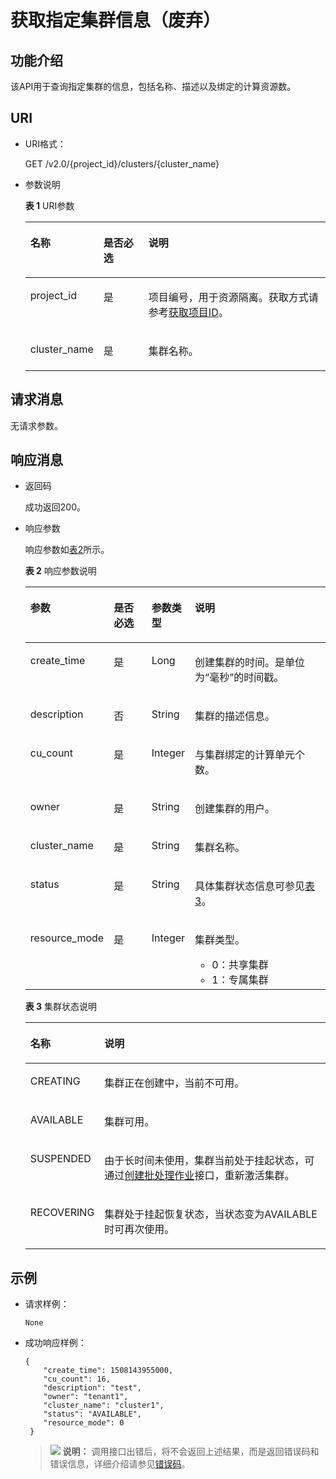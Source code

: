# 获取指定集群信息（废弃）<a name="dli_02_0112"></a>

## 功能介绍<a name="zh-cn_topic_0103343296_zh-cn_topic_0102902518_s1f0e4fd3d502405199f36f78e68721aa"></a>

该API用于查询指定集群的信息，包括名称、描述以及绑定的计算资源数。

## URI<a name="zh-cn_topic_0103343296_zh-cn_topic_0102902518_s9e1b8ec5b57c422a942b19835da7d66e"></a>

-   URI格式：

    GET /v2.0/\{project\_id\}/clusters/\{cluster\_name\}

-   参数说明

    **表 1**  URI参数

    <a name="zh-cn_topic_0103343296_zh-cn_topic_0102902518_zh-cn_topic_0069077803_table60779388"></a>
    <table><thead align="left"><tr id="zh-cn_topic_0103343296_zh-cn_topic_0102902518_zh-cn_topic_0069077803_row61411666"><th class="cellrowborder" valign="top" width="17.16%" id="mcps1.2.4.1.1"><p id="zh-cn_topic_0103343296_zh-cn_topic_0102902518_a420a62a594f9410eaea229ffc8037a61"><a name="zh-cn_topic_0103343296_zh-cn_topic_0102902518_a420a62a594f9410eaea229ffc8037a61"></a><a name="zh-cn_topic_0103343296_zh-cn_topic_0102902518_a420a62a594f9410eaea229ffc8037a61"></a>名称</p>
    </th>
    <th class="cellrowborder" valign="top" width="16.03%" id="mcps1.2.4.1.2"><p id="zh-cn_topic_0103343296_zh-cn_topic_0102902518_zh-cn_topic_0069077803_p873025824211"><a name="zh-cn_topic_0103343296_zh-cn_topic_0102902518_zh-cn_topic_0069077803_p873025824211"></a><a name="zh-cn_topic_0103343296_zh-cn_topic_0102902518_zh-cn_topic_0069077803_p873025824211"></a>是否必选</p>
    </th>
    <th class="cellrowborder" valign="top" width="66.81%" id="mcps1.2.4.1.3"><p id="zh-cn_topic_0103343296_zh-cn_topic_0102902518_a692d3cd97b464aed90ba6d841900a4a5"><a name="zh-cn_topic_0103343296_zh-cn_topic_0102902518_a692d3cd97b464aed90ba6d841900a4a5"></a><a name="zh-cn_topic_0103343296_zh-cn_topic_0102902518_a692d3cd97b464aed90ba6d841900a4a5"></a>说明</p>
    </th>
    </tr>
    </thead>
    <tbody><tr id="zh-cn_topic_0103343296_zh-cn_topic_0102902518_zh-cn_topic_0069077803_row48589216"><td class="cellrowborder" valign="top" width="17.16%" headers="mcps1.2.4.1.1 "><p id="zh-cn_topic_0103343296_zh-cn_topic_0102902518_zh-cn_topic_0069077803_p43412436"><a name="zh-cn_topic_0103343296_zh-cn_topic_0102902518_zh-cn_topic_0069077803_p43412436"></a><a name="zh-cn_topic_0103343296_zh-cn_topic_0102902518_zh-cn_topic_0069077803_p43412436"></a>project_id</p>
    </td>
    <td class="cellrowborder" valign="top" width="16.03%" headers="mcps1.2.4.1.2 "><p id="zh-cn_topic_0103343296_zh-cn_topic_0102902518_zh-cn_topic_0069077803_p26746391"><a name="zh-cn_topic_0103343296_zh-cn_topic_0102902518_zh-cn_topic_0069077803_p26746391"></a><a name="zh-cn_topic_0103343296_zh-cn_topic_0102902518_zh-cn_topic_0069077803_p26746391"></a>是</p>
    </td>
    <td class="cellrowborder" valign="top" width="66.81%" headers="mcps1.2.4.1.3 "><p id="p1310472724012"><a name="p1310472724012"></a><a name="p1310472724012"></a>项目编号，用于资源隔离。获取方式请参考<a href="获取项目ID.md">获取项目ID</a>。</p>
    </td>
    </tr>
    <tr id="zh-cn_topic_0103343296_zh-cn_topic_0102902518_row19458164025714"><td class="cellrowborder" valign="top" width="17.16%" headers="mcps1.2.4.1.1 "><p id="p1462888191617"><a name="p1462888191617"></a><a name="p1462888191617"></a>cluster_name</p>
    </td>
    <td class="cellrowborder" valign="top" width="16.03%" headers="mcps1.2.4.1.2 "><p id="p362813851613"><a name="p362813851613"></a><a name="p362813851613"></a>是</p>
    </td>
    <td class="cellrowborder" valign="top" width="66.81%" headers="mcps1.2.4.1.3 "><p id="p662811801619"><a name="p662811801619"></a><a name="p662811801619"></a>集群名称。</p>
    </td>
    </tr>
    </tbody>
    </table>


## 请求消息<a name="zh-cn_topic_0103343296_zh-cn_topic_0102902518_section20458182103"></a>

无请求参数。

## 响应消息<a name="zh-cn_topic_0103343296_zh-cn_topic_0102902518_sd1ecb66580054b2ea403be8b2272a2c7"></a>

-   返回码

    成功返回200。

-   响应参数

    响应参数如[表2](#zh-cn_topic_0103343296_zh-cn_topic_0102902518_zh-cn_topic_0069077927_table56638444)所示。  

    **表 2**  响应参数说明

    <a name="zh-cn_topic_0103343296_zh-cn_topic_0102902518_zh-cn_topic_0069077927_table56638444"></a>
    <table><thead align="left"><tr id="zh-cn_topic_0103343296_zh-cn_topic_0102902518_zh-cn_topic_0069077927_row48911609"><th class="cellrowborder" valign="top" width="19%" id="mcps1.2.5.1.1"><p id="zh-cn_topic_0103343296_zh-cn_topic_0102902518_ae076f6b3f1bf463b9cc087fc566253d5"><a name="zh-cn_topic_0103343296_zh-cn_topic_0102902518_ae076f6b3f1bf463b9cc087fc566253d5"></a><a name="zh-cn_topic_0103343296_zh-cn_topic_0102902518_ae076f6b3f1bf463b9cc087fc566253d5"></a>参数</p>
    </th>
    <th class="cellrowborder" valign="top" width="14.31%" id="mcps1.2.5.1.2"><p id="p7919172802120"><a name="p7919172802120"></a><a name="p7919172802120"></a>是否必选</p>
    </th>
    <th class="cellrowborder" valign="top" width="12.8%" id="mcps1.2.5.1.3"><p id="zh-cn_topic_0103343296_zh-cn_topic_0102902518_a59685f4525af4d82a623288ff8ccb0f4"><a name="zh-cn_topic_0103343296_zh-cn_topic_0102902518_a59685f4525af4d82a623288ff8ccb0f4"></a><a name="zh-cn_topic_0103343296_zh-cn_topic_0102902518_a59685f4525af4d82a623288ff8ccb0f4"></a>参数类型</p>
    </th>
    <th class="cellrowborder" valign="top" width="53.89000000000001%" id="mcps1.2.5.1.4"><p id="zh-cn_topic_0103343296_zh-cn_topic_0102902518_zh-cn_topic_0069077927_p632718127368"><a name="zh-cn_topic_0103343296_zh-cn_topic_0102902518_zh-cn_topic_0069077927_p632718127368"></a><a name="zh-cn_topic_0103343296_zh-cn_topic_0102902518_zh-cn_topic_0069077927_p632718127368"></a>说明</p>
    </th>
    </tr>
    </thead>
    <tbody><tr id="zh-cn_topic_0103343296_zh-cn_topic_0102902518_row1458133461718"><td class="cellrowborder" valign="top" width="19%" headers="mcps1.2.5.1.1 "><p id="p8285169152120"><a name="p8285169152120"></a><a name="p8285169152120"></a>create_time</p>
    </td>
    <td class="cellrowborder" valign="top" width="14.31%" headers="mcps1.2.5.1.2 "><p id="p528512982115"><a name="p528512982115"></a><a name="p528512982115"></a>是</p>
    </td>
    <td class="cellrowborder" valign="top" width="12.8%" headers="mcps1.2.5.1.3 "><p id="p17979547162111"><a name="p17979547162111"></a><a name="p17979547162111"></a>Long</p>
    </td>
    <td class="cellrowborder" valign="top" width="53.89000000000001%" headers="mcps1.2.5.1.4 "><p id="p122858914214"><a name="p122858914214"></a><a name="p122858914214"></a>创建集群的时间。是单位为“毫秒”的时间戳。</p>
    </td>
    </tr>
    <tr id="row193941292013"><td class="cellrowborder" valign="top" width="19%" headers="mcps1.2.5.1.1 "><p id="p192851897215"><a name="p192851897215"></a><a name="p192851897215"></a>description</p>
    </td>
    <td class="cellrowborder" valign="top" width="14.31%" headers="mcps1.2.5.1.2 "><p id="p1128514982111"><a name="p1128514982111"></a><a name="p1128514982111"></a>否</p>
    </td>
    <td class="cellrowborder" valign="top" width="12.8%" headers="mcps1.2.5.1.3 "><p id="p928516920211"><a name="p928516920211"></a><a name="p928516920211"></a>String</p>
    </td>
    <td class="cellrowborder" valign="top" width="53.89000000000001%" headers="mcps1.2.5.1.4 "><p id="p728514912112"><a name="p728514912112"></a><a name="p728514912112"></a>集群的描述信息。</p>
    </td>
    </tr>
    <tr id="row6947172020207"><td class="cellrowborder" valign="top" width="19%" headers="mcps1.2.5.1.1 "><p id="p8285159152113"><a name="p8285159152113"></a><a name="p8285159152113"></a>cu_count</p>
    </td>
    <td class="cellrowborder" valign="top" width="14.31%" headers="mcps1.2.5.1.2 "><p id="p19285149162116"><a name="p19285149162116"></a><a name="p19285149162116"></a>是</p>
    </td>
    <td class="cellrowborder" valign="top" width="12.8%" headers="mcps1.2.5.1.3 "><p id="p162858982116"><a name="p162858982116"></a><a name="p162858982116"></a>Integer</p>
    </td>
    <td class="cellrowborder" valign="top" width="53.89000000000001%" headers="mcps1.2.5.1.4 "><p id="p18285594212"><a name="p18285594212"></a><a name="p18285594212"></a>与集群绑定的计算单元个数。</p>
    </td>
    </tr>
    <tr id="row159472020152019"><td class="cellrowborder" valign="top" width="19%" headers="mcps1.2.5.1.1 "><p id="p4285199182113"><a name="p4285199182113"></a><a name="p4285199182113"></a>owner</p>
    </td>
    <td class="cellrowborder" valign="top" width="14.31%" headers="mcps1.2.5.1.2 "><p id="p1928618982112"><a name="p1928618982112"></a><a name="p1928618982112"></a>是</p>
    </td>
    <td class="cellrowborder" valign="top" width="12.8%" headers="mcps1.2.5.1.3 "><p id="p202867952112"><a name="p202867952112"></a><a name="p202867952112"></a>String</p>
    </td>
    <td class="cellrowborder" valign="top" width="53.89000000000001%" headers="mcps1.2.5.1.4 "><p id="p132867912118"><a name="p132867912118"></a><a name="p132867912118"></a>创建集群的用户。</p>
    </td>
    </tr>
    <tr id="row1580017301209"><td class="cellrowborder" valign="top" width="19%" headers="mcps1.2.5.1.1 "><p id="p228616922113"><a name="p228616922113"></a><a name="p228616922113"></a>cluster_name</p>
    </td>
    <td class="cellrowborder" valign="top" width="14.31%" headers="mcps1.2.5.1.2 "><p id="p16286699211"><a name="p16286699211"></a><a name="p16286699211"></a>是</p>
    </td>
    <td class="cellrowborder" valign="top" width="12.8%" headers="mcps1.2.5.1.3 "><p id="p172869952119"><a name="p172869952119"></a><a name="p172869952119"></a>String</p>
    </td>
    <td class="cellrowborder" valign="top" width="53.89000000000001%" headers="mcps1.2.5.1.4 "><p id="p8286592216"><a name="p8286592216"></a><a name="p8286592216"></a>集群名称。</p>
    </td>
    </tr>
    <tr id="row276815305569"><td class="cellrowborder" valign="top" width="19%" headers="mcps1.2.5.1.1 "><p id="p476918302569"><a name="p476918302569"></a><a name="p476918302569"></a>status</p>
    </td>
    <td class="cellrowborder" valign="top" width="14.31%" headers="mcps1.2.5.1.2 "><p id="p167694307564"><a name="p167694307564"></a><a name="p167694307564"></a>是</p>
    </td>
    <td class="cellrowborder" valign="top" width="12.8%" headers="mcps1.2.5.1.3 "><p id="p67691301565"><a name="p67691301565"></a><a name="p67691301565"></a>String</p>
    </td>
    <td class="cellrowborder" valign="top" width="53.89000000000001%" headers="mcps1.2.5.1.4 "><p id="p177691630195614"><a name="p177691630195614"></a><a name="p177691630195614"></a>具体集群状态信息可参见<a href="#zh-cn_topic_0103345069_table399612265336">表3</a>。</p>
    </td>
    </tr>
    <tr id="row61593271475"><td class="cellrowborder" valign="top" width="19%" headers="mcps1.2.5.1.1 "><p id="p474219476416"><a name="p474219476416"></a><a name="p474219476416"></a>resource_mode</p>
    </td>
    <td class="cellrowborder" valign="top" width="14.31%" headers="mcps1.2.5.1.2 "><p id="p87428474417"><a name="p87428474417"></a><a name="p87428474417"></a>是</p>
    </td>
    <td class="cellrowborder" valign="top" width="12.8%" headers="mcps1.2.5.1.3 "><p id="p0743247194113"><a name="p0743247194113"></a><a name="p0743247194113"></a>Integer</p>
    </td>
    <td class="cellrowborder" valign="top" width="53.89000000000001%" headers="mcps1.2.5.1.4 "><p id="p87430471414"><a name="p87430471414"></a><a name="p87430471414"></a>集群类型。</p>
    <a name="ul1931155213423"></a><a name="ul1931155213423"></a><ul id="ul1931155213423"><li>0：共享集群</li><li>1：专属集群</li></ul>
    </td>
    </tr>
    </tbody>
    </table>

    **表 3**  集群状态说明

    <a name="zh-cn_topic_0103345069_table399612265336"></a>
    <table><thead align="left"><tr id="zh-cn_topic_0103345069_row7997526203318"><th class="cellrowborder" valign="top" width="17.580000000000002%" id="mcps1.2.3.1.1"><p id="zh-cn_topic_0103345069_p799752614334"><a name="zh-cn_topic_0103345069_p799752614334"></a><a name="zh-cn_topic_0103345069_p799752614334"></a>名称</p>
    </th>
    <th class="cellrowborder" valign="top" width="82.42%" id="mcps1.2.3.1.2"><p id="zh-cn_topic_0103345069_p3997142610332"><a name="zh-cn_topic_0103345069_p3997142610332"></a><a name="zh-cn_topic_0103345069_p3997142610332"></a>说明</p>
    </th>
    </tr>
    </thead>
    <tbody><tr id="zh-cn_topic_0103345069_row1499782619333"><td class="cellrowborder" valign="top" width="17.580000000000002%" headers="mcps1.2.3.1.1 "><p id="zh-cn_topic_0103345069_p1199718260334"><a name="zh-cn_topic_0103345069_p1199718260334"></a><a name="zh-cn_topic_0103345069_p1199718260334"></a>CREATING</p>
    </td>
    <td class="cellrowborder" valign="top" width="82.42%" headers="mcps1.2.3.1.2 "><p id="zh-cn_topic_0103345069_p6997172615334"><a name="zh-cn_topic_0103345069_p6997172615334"></a><a name="zh-cn_topic_0103345069_p6997172615334"></a>集群正在创建中，当前不可用。</p>
    </td>
    </tr>
    <tr id="zh-cn_topic_0103345069_row5997132613314"><td class="cellrowborder" valign="top" width="17.580000000000002%" headers="mcps1.2.3.1.1 "><p id="zh-cn_topic_0103345069_p11997326103318"><a name="zh-cn_topic_0103345069_p11997326103318"></a><a name="zh-cn_topic_0103345069_p11997326103318"></a>AVAILABLE</p>
    </td>
    <td class="cellrowborder" valign="top" width="82.42%" headers="mcps1.2.3.1.2 "><p id="zh-cn_topic_0103345069_p18997182663319"><a name="zh-cn_topic_0103345069_p18997182663319"></a><a name="zh-cn_topic_0103345069_p18997182663319"></a>集群可用。</p>
    </td>
    </tr>
    <tr id="zh-cn_topic_0103345069_row6571522163414"><td class="cellrowborder" valign="top" width="17.580000000000002%" headers="mcps1.2.3.1.1 "><p id="zh-cn_topic_0103345069_p1577228344"><a name="zh-cn_topic_0103345069_p1577228344"></a><a name="zh-cn_topic_0103345069_p1577228344"></a>SUSPENDED</p>
    </td>
    <td class="cellrowborder" valign="top" width="82.42%" headers="mcps1.2.3.1.2 "><p id="zh-cn_topic_0103345069_p257132215341"><a name="zh-cn_topic_0103345069_p257132215341"></a><a name="zh-cn_topic_0103345069_p257132215341"></a>由于长时间未使用，集群当前处于挂起状态，可通过<a href="创建批处理作业.md">创建批处理作业</a>接口，重新激活集群。</p>
    </td>
    </tr>
    <tr id="row153419714159"><td class="cellrowborder" valign="top" width="17.580000000000002%" headers="mcps1.2.3.1.1 "><p id="p16341875153"><a name="p16341875153"></a><a name="p16341875153"></a>RECOVERING</p>
    </td>
    <td class="cellrowborder" valign="top" width="82.42%" headers="mcps1.2.3.1.2 "><p id="p33415711512"><a name="p33415711512"></a><a name="p33415711512"></a>集群处于挂起恢复状态，当状态变为AVAILABLE时可再次使用。</p>
    </td>
    </tr>
    </tbody>
    </table>


## 示例<a name="zh-cn_topic_0103343296_zh-cn_topic_0102902518_section17446171164041"></a>

-   请求样例：

    ```
    None
    ```

-   成功响应样例：

    ```
    { 
        "create_time": 1508143955000, 
        "cu_count": 16, 
        "description": "test", 
        "owner": "tenant1", 
        "cluster_name": "cluster1",
        "status": "AVAILABLE",
        "resource_mode": 0
     }
    ```

    >![](public_sys-resources/icon-note.gif) **说明：** 
    >调用接口出错后，将不会返回上述结果，而是返回错误码和错误信息，详细介绍请参见[错误码](错误码.md)。



